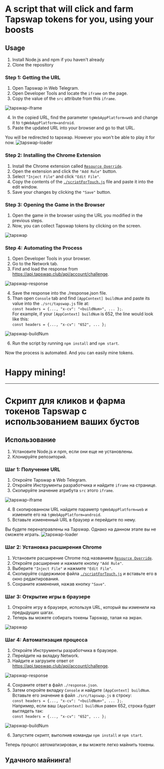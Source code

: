 # A script that will click and farm Tapswap tokens for you, using your boosts

## Usage

1. Install Node.js and npm if you haven't already
2. Clone the repository

### Step 1: Getting the URL

1. Open Tapswap in Web Telegram.
2. Open Developer Tools and locate the `iframe` on the page.
3. Copy the value of the `src` attribute from this `iframe`.

![tapswap-iframe](./src/assets/tapswap-iframe.jpg)

4. In the copied URL, find the parameter `tgWebAppPlatform=web` and change it to `tgWebAppPlatform=android`.
5. Paste the updated URL into your browser and go to that URL.

You will be redirected to tapswap. However you won't be able to play it for now.
![tapswap-loader](./src/assets/tapswap-loader.png)

### Step 2: Installing the Chrome Extension

1. Install the Chrome extension called [`Resource Override`](https://chromewebstore.google.com/detail/resource-override/pkoacgokdfckfpndoffpifphamojphii?utm_source=ext_app_menu).
2. Open the extension and click the `"Add Rule"` button.
3. Select `"Inject File"` and click `"Edit File"`.
4. Copy the contents of the [`./scriptForTouch.js`](./scriptForTouch.js) file and paste it into the edit window.
5. Save your changes by clicking the `"Save"` button.

### Step 3: Opening the Game in the Browser

1. Open the game in the browser using the URL you modified in the previous steps.
2. Now, you can collect Tapswap tokens by clicking on the screen.

![tapswap](./src/assets/tapswap.png)

### Step 4: Automating the Process

1. Open Developer Tools in your browser.
2. Go to the Network tab.
3. Find and load the response from https://api.tapswap.club/api/account/challenge.

![tapswap-response](./src/assets/tapswap-response.jpg)

4. Save the response into the ./response.json file.
5. Than open `Console` tab and find `[AppContext] buildNum` and paste its value into the `./src/tapswap.js` file at: <br> `const headers = {..., "x-cv": "<buildNum>", ... };`. <br> For example, if your `[AppContext] buildNum` is 652, the line would look like this: <br> `const headers = {..., "x-cv": "652", ... };`

![tapswap-buildNum](./src/assets/tapswap-buildNum.png)

6. Run the script by running `npm install` and `npm start`.

Now the process is automated. And you can easily mine tokens.

# Happy mining!

---

# Скрипт для кликов и фарма токенов Tapswap с использованием ваших бустов

## Использование

1. Установите Node.js и npm, если они еще не установлены.
2. Клонируйте репозиторий.

### Шаг 1: Получение URL

1. Откройте Tapswap в Web Telegram.
2. Откройте Инструменты разработчика и найдите `iframe` на странице.
3. Скопируйте значение атрибута `src` этого `iframe`.

![tapswap-iframe](./src/assets/tapswap-iframe.jpg)

4. В скопированном URL найдите параметр `tgWebAppPlatform=web` и измените его на `tgWebAppPlatform=android`.
5. Вставьте измененный URL в браузер и перейдите по нему.

Вы будете перенаправлены на Tapswap. Однако на данном этапе вы не сможете играть.
![tapswap-loader](./src/assets/tapswap-loader.png)

### Шаг 2: Установка расширения Chrome

1. Установите расширение Chrome под названием [`Resource Override`](https://chromewebstore.google.com/detail/resource-override/pkoacgokdfckfpndoffpifphamojphii?utm_source=ext_app_menu).
2. Откройте расширение и нажмите кнопку `"Add Rule"`.
3. Выберите `"Inject File"` и нажмите `"Edit File"`.
4. Скопируйте содержимое файла [`./scriptForTouch.js`](./scriptForTouch.js) и вставьте его в окно редактирования.
5. Сохраните изменения, нажав кнопку `"Save"`.

### Шаг 3: Открытие игры в браузере

1. Откройте игру в браузере, используя URL, который вы изменили на предыдущих шагах.
2. Теперь вы можете собирать токены Tapswap, тапая на экран.

![tapswap](./src/assets/tapswap.png)

### Шаг 4: Автоматизация процесса

1. Откройте Инструменты разработчика в браузере.
2. Перейдите на вкладку Network.
3. Найдите и загрузите ответ от https://api.tapswap.club/api/account/challenge.

![tapswap-response](./src/assets/tapswap-response.jpg)

4. Сохраните ответ в файл `./response.json`.
5. Затем откройте вкладку `Console` и найдите `[AppContext] buildNum`. Вставьте его значение в файл `./src/tapswap.js` в строку: <br> `const headers = {..., "x-cv": "<buildNum>", ... };`. <br> Например, если ваш `[AppContext] buildNum` равен 652, строка будет выглядеть так: <br> `const headers = {..., "x-cv": "652", ... };`

![tapswap-buildNum](./src/assets/tapswap-buildNum.png)

6. Запустите скрипт, выполнив команды `npm install` и `npm start`.

Теперь процесс автоматизирован, и вы можете легко майнить токены.

## Удачного майнинга!
